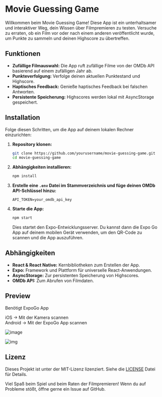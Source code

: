 # Movie Guessing Game

Willkommen beim Movie Guessing Game! Diese App ist ein unterhaltsamer und interaktiver Weg, dein Wissen über Filmpremieren zu testen. Versuche zu erraten, ob ein Film vor oder nach einem anderen veröffentlicht wurde, um Punkte zu sammeln und deinen Highscore zu übertreffen.

## Funktionen

- **Zufällige Filmauswahl:** Die App ruft zufällige Filme von der OMDb API basierend auf einem zufälligen Jahr ab.
- **Punkteverfolgung:** Verfolge deinen aktuellen Punktestand und Highscore.
- **Haptisches Feedback:** Genieße haptisches Feedback bei falschen Antworten.
- **Persistente Speicherung:** Highscores werden lokal mit AsyncStorage gespeichert.

## Installation

Folge diesen Schritten, um die App auf deinem lokalen Rechner einzurichten:

1. **Repository klonen:**

   ```bash
   git clone https://github.com/yourusername/movie-guessing-game.git
   cd movie-guessing-game
   ```

2. **Abhängigkeiten installieren:**

   ```bash
   npm install
   ```

3. **Erstelle eine `.env` Datei im Stammverzeichnis und füge deinen OMDb API-Schlüssel hinzu:**

   ```
   API_TOKEN=your_omdb_api_key
   ```

4. **Starte die App:**

   ```bash
   npm start
   ```

   Dies startet den Expo-Entwicklungsserver. Du kannst dann die Expo Go App auf deinem mobilen Gerät verwenden, um den QR-Code zu scannen und die App auszuführen.

## Abhängigkeiten

- **React & React Native:** Kernbibliotheken zum Erstellen der App.
- **Expo:** Framework und Plattform für universelle React-Anwendungen.
- **AsyncStorage:** Zur persistenten Speicherung von Highscores.
- **OMDb API:** Zum Abrufen von Filmdaten.

## Preview
Benötigt ExpoGo App

iOS -> Mit der Kamera scannen <br>
Android -> Mit der ExpoGo App scannen

![image](https://github.com/user-attachments/assets/2995fc47-def9-4f95-8fdf-aacc174f0b29)

![img](https://i.imgur.com/Afs94lj.png)


## Lizenz

Dieses Projekt ist unter der MIT-Lizenz lizenziert. Siehe die [LICENSE](LICENSE) Datei für Details.

Viel Spaß beim Spiel und beim Raten der Filmpremieren! Wenn du auf Probleme stößt, öffne gerne ein Issue auf GitHub.
